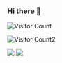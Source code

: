 ### Hi there 👋

<img src="https://pleasant-plastic-curiosity.glitch.me/counter" alt="Visitor Count">


![Visitor Count2](https://pleasant-plastic-curiosity.glitch.me/counter)

<!--
**ztracer/ztracer** is a ✨ _special_ ✨ repository because its `README.md` (this file) appears on your GitHub profile.

Here are some ideas to get you started:

- 🔭 I’m currently working on ...
- 🌱 I’m currently learning ...
- 👯 I’m looking to collaborate on ...
- 🤔 I’m looking for help with ...
- 💬 Ask me about ...
- 📫 How to reach me: ...
- 😄 Pronouns: ...
- ⚡ Fun fact: ...
-->
<img src="https://pleasant-plastic-curiosity.glitch.me/counter">
<img src="https://satisfying-eggplant-brazil.glitch.me/count.svg">
